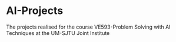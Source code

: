 # AI-Projects
The projects realised for the course VE593-Problem Solving with AI Techniques at the UM-SJTU Joint Institute

